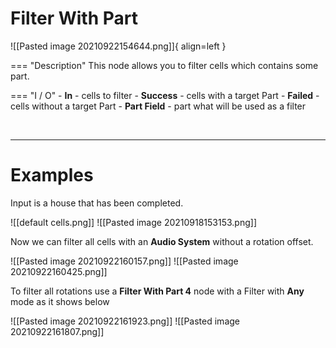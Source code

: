 # **Filter With Part**
 
![[Pasted image 20210922154644.png]]{ align=left }

=== "Description"
	This node allows you to filter cells which contains some part. 
	
=== "I / O"
	- **In** - cells to filter
	- **Success** - cells with a target Part
	- **Failed** - cells without a target Part
	- **Part Field** - part what will be used as a filter

<br />

--------

# Examples
Input is a house that has been completed.  

![[default cells.png]]
![[Pasted image 20210918153153.png]]

Now we can filter all cells with an **Audio System** without a rotation offset.  

![[Pasted image 20210922160157.png]]
![[Pasted image 20210922160425.png]]

To filter all rotations use a **Filter With Part 4** node with a Filter with **Any** mode as it shows below  

![[Pasted image 20210922161923.png]]
![[Pasted image 20210922161807.png]]